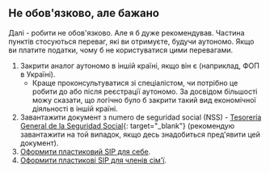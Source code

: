 ## Не обов'язково, але бажано

Далі - робити не обов'язково. Але я б дуже рекомендував. Частина пунктів стосуються переваг, які ви отримуєте, будучи
аутономо. Якщо ви платите податки, чому б не користуватися цими перевагами.

1. Закрити аналог аутономо в іншій країні, якщо він є (наприклад, ФОП в Україні).
    - Краще проконсультуватися зі спеціалістом, чи потрібно це робити до або після реєстрації аутономо. За досвідом
      більшості можу сказати, що логічно було б закрити такий вид економічної діяльності в іншій країні.
2. Завантажити документ з numero de seguridad social (NSS) -
   [Tesorería General de la Seguridad Social](https://portal.seg-social.gob.es/wps/portal/importass/importass/bienvenida){:
   target="_blank"} (рекомендую завантажити на той випадок, якщо десь знадобиться пред'явити цей документ).
3. [Оформити пластиковий SIP для себе](#оформлення-пластикового-sip-для-себе).
4. [Оформити пластикові SIP для членів сім'ї](#оформлення-пластикового-sip-для-членів-сімї).
